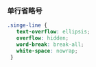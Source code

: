 ### 单行省略号

```css
.singe-line {
   text-overflow: ellipsis;
   overflow: hidden;
   word-break: break-all;
   white-space: nowrap;
 }
```


